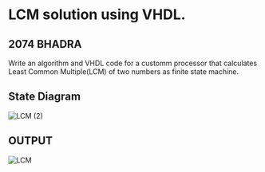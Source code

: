 # LCM solution using VHDL.
## 2074 BHADRA
Write an algorithm and VHDL code for a customm processor that calculates Least Common Multiple(LCM) of two numbers as finite state machine.
## State Diagram

![LCM (2)](https://github.com/yamsubash/ES_VHDL/assets/149253579/634471b7-9564-43f1-bbec-f776410ca288)

## OUTPUT
![LCM](https://github.com/yamsubash/ES_VHDL/assets/149253579/1ec19932-5b29-4280-9596-3e7966b821d7)

